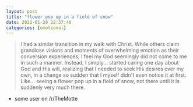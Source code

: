 ```yaml
---
layout: post
title: "flower pop up in a field of snow"
date: 2022-01-20 22:37:40
categories: [emotional]
---
```


> I had a similar transition in my walk with Christ. While others claim grandiose visions and moments of overwhelming emotion as their conversion experiences, I feel my God seemingly did not come to me in such a manner. Instead, I simply... started caring one day about God and His will, realizing that I needed to seek His desires over my own, in a change so sudden that I myself didn't even notice it at first. Like... seeing a flower pop up in a field of snow, not there until it is suddenly very much there.
- some user on /r/TheMotte